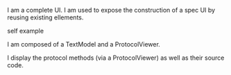 I am a complete UI.I am used to expose the construction of a spec UI by reusing existing ellements.self exampleI am composed of a TextModel and a ProtocolViewer.I display the protocol methods (via a ProtocolViewer) as well as their source code.